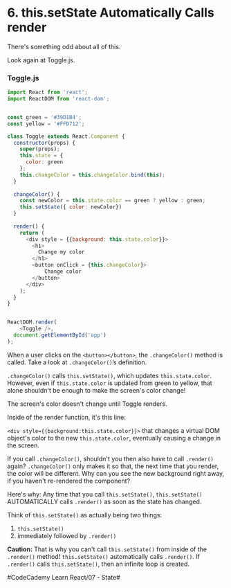 # 6. this.setState Automatically Calls render
There's something odd about all of this.

Look again at Toggle.js.
### Toggle.js

``` javascript
import React from 'react';
import ReactDOM from 'react-dom';


const green = '#39D1B4';
const yellow = '#FFD712';

class Toggle extends React.Component {
  constructor(props) {
    super(props);
    this.state = {
      color: green
    };
    this.changeColor = this.changeColor.bind(this);
  }
  
  changeColor() {
    const newColor = this.state.color == green ? yellow : green;
    this.setState({ color: newColor})
  }
  
  render() {
    return (
      <div style = {{background: this.state.color}}>
        <h1>
          Change my color
        </h1>
        <button onClick = {this.changeColor}>
        	Change color
        </button>
      </div>
    );
  }
}


ReactDOM.render(
	<Toggle />,
  document.getElementById('app')
);
```

When a user clicks on the `<button></button>`, the `.changeColor()` method is called. Take a look at `.changeColor()`’s definition.

`.changeColor()` calls `this.setState()`, which updates `this.state.color`. However, even if `this.state.color` is updated from green to yellow, that alone shouldn't be enough to make the screen's color change!

The screen's color doesn't change until Toggle renders.

Inside of the render function, it's this line:

`<div style={{background:this.state.color}}>`
that changes a virtual DOM object's color to the new `this.state.color`, eventually causing a change in the screen.

If you call `.changeColor()`, shouldn't you then also have to call `.render()` again? `.changeColor()` only makes it so that, the next time that you render, the color will be different. Why can you see the new background right away, if you haven't re-rendered the component?

Here's why: Any time that you call `this.setState()`, `this.setState()` AUTOMATICALLY calls `.render()` as soon as the state has changed.

Think of `this.setState()` as actually being two things: 

1. `this.setState()`
2. immediately followed by `.render()`

**Caution:** That is why you can't call `this.setState()` from inside of the `.render()` method! `this.setState()` automatically calls `.render()`. If `.render()` calls `this.setState()`, then an infinite loop is created.

#CodeCademy Learn React/07 - State#
